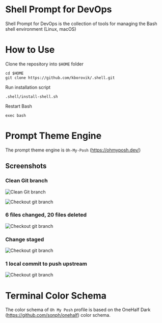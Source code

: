 # Shell Prompt for DevOps

Shell Prompt for DevOps is the collection of tools for managing the Bash shell environment (Linux, macOS)

# How to Use

Clone the repository into `$HOME` folder

```
cd $HOME
git clone https://github.com/kborovik/.shell.git
```

Run installation script

```
.shell/install-shell.sh
```

Restart Bash

```
exec bash
```

# Prompt Theme Engine

The prompt theme engine is `Oh-My-Posh` (https://ohmyposh.dev/)

## Screenshots

### Clean Git branch

![Clean Git branch](https://lab5.ca/onehalf.minimal1.png)

![Checkout git branch](https://lab5.ca/onehalf.minimal2.png)

### 6 files changed, 20 files deleted

![Checkout git branch](https://lab5.ca/onehalf.minimal3.png)

### Change staged

![Checkout git branch](https://lab5.ca/onehalf.minimal4.png)

### 1 local commit to push upstream

![Checkout git branch](https://lab5.ca/onehalf.minimal5.png)

# Terminal Color Schema

The color schema of `Oh My Posh` profile is based on the OneHalf Dark (https://github.com/sonph/onehalf) color schema.
